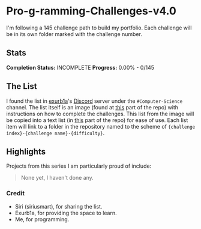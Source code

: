 # Pro-g-ramming-Challenges-v4.0
I'm following a 145 challenge path to build my portfolio. Each challenge will be in its own folder marked with the challenge number.

## Stats

**Completion Status:** INCOMPLETE
**Progress:** 0.00% - 0/145

## The List

I found the list in [exurb1a](https://www.youtube.com/channel/UCimiUgDLbi6P17BdaCZpVbg)'s [Discord](https://discord.com/exurb1a) server under the `#Computer-Science` channel. The list itself is an image (found at [this](/thelist.png) part of the repo) with instructions on how to complete the challenges. This list from the image will be copied into a text list (in [this](/thelistsofar.md) part of the repo) for ease of use. Each list item will link to a folder in the repository named to the scheme of `{challenge index}-{challenge name}-{difficulty}`.

## Highlights

Projects from this series I am particularly proud of include:

> None yet, I haven't done any.

### Credit

- Siri (siriusmart), for sharing the list.
- Exurb1a, for providing the space to learn.
- Me, for programming.
